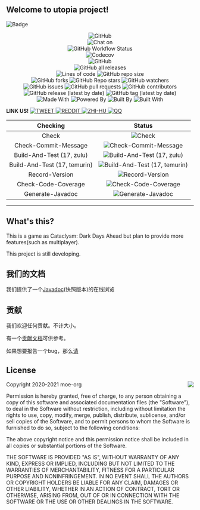 ## Welcome to utopia project!

![Badge](https://socialify.git.ci/moe-org/utopia/image?language=1&logo=https%3A%2F%2Fraw.githubusercontent.com%2Fmoe-org%2Futopia%2Fmaster%2Ficon%2FUtopia.png&owner=1&theme=Light)

<p align="center">
    <img alt="GitHub" src="https://img.shields.io/github/license/moe-org/utopia?style=for-the-badge" />
    <!------------------------>
    <br>
    <!------------------------>
    <img alt="Chat on" src="https://img.shields.io/badge/Chat%20On-QQ-blue?style=for-the-badge&logo=tencentqq">
    <!------------------------>
    <br>
    <!------------------------>
    <img alt="GitHub Workflow Status" src="https://img.shields.io/github/workflow/status/moe-org/utopia/CI%20And%20CD?style=for-the-badge">
    <!------------------------>
    <br>
    <!------------------------>
    <img alt="Codecov" src="https://img.shields.io/codecov/c/github/moe-org/utopia?label=Code%20Coverage&style=for-the-badge&token=EIQ5NBKM5I"/>
    <!------------------------>
    <br>
    <!------------------------>
    <img alt="GitHub" src="https://img.shields.io/badge/commitizen-friendly-brightgreen.svg?style=for-the-badge" />
    <!------------------------>
    <br>
    <!------------------------>
    <img alt="GitHub all releases" src="https://img.shields.io/github/downloads/moe-org/utopia/total?style=for-the-badge">
    <!------------------------>
    <br>
    <!------------------------>
    <img alt="Lines of code" src="https://img.shields.io/tokei/lines/github/moe-org/utopia?style=for-the-badge">
    <img alt="GitHub repo size" src="https://img.shields.io/github/repo-size/moe-org/utopia?style=for-the-badge">
    <!------------------------>
    <br>
    <!------------------------>
    <img alt="GitHub forks" src="https://img.shields.io/github/forks/moe-org/utopia?style=for-the-badge">
    <img alt="GitHub Repo stars" src="https://img.shields.io/github/stars/moe-org/utopia?style=for-the-badge">
    <img alt="GitHub watchers" src="https://img.shields.io/github/watchers/moe-org/utopia?style=for-the-badge">
    <!------------------------>
    <br>
    <!------------------------>
    <img alt="GitHub issues" src="https://img.shields.io/github/issues/moe-org/utopia?style=for-the-badge">
    <img alt="GitHub pull requests" src="https://img.shields.io/github/issues-pr/moe-org/utopia?style=for-the-badge">
    <img alt="GitHub contributors" src="https://img.shields.io/github/contributors-anon/moe-org/utopia?color=green&style=for-the-badge">
    <!------------------------>
    <br>
    <!------------------------>
    <img alt="GitHub release (latest by date)" src="https://img.shields.io/github/v/release/moe-org/utopia?style=for-the-badge">
    <img alt="GitHub tag (latest by date)" src="https://img.shields.io/github/v/tag/moe-org/utopia?label=snapshot&style=for-the-badge">
    <!------------------------>
    <br>
    <!------------------------>
    <img alt="Made With" src="https://img.shields.io/badge/Made%20With-Java-blue?style=for-the-badge&logo=java">
    <img alt="Powered By" src="https://img.shields.io/badge/Powered%20By-Coffee%E2%98%95-blue?style=for-the-badge">
    <img alt="Built By" src="https://img.shields.io/badge/Built%20By-developer-blue?style=for-the-badge">
    <img alt="Built With" src="https://img.shields.io/badge/Built%20With-%E2%9D%A4%EF%B8%8F-blue?style=for-the-badge">
    <!------------------------>
    <br>
    <!------------------------>
</p>

**LINK US!**
<a href="https://twitter.com/ming_moe_" target="_blank">
    <img src="https://img.shields.io/badge/%20-Tweet-green?style=for-the-badge&logo=twitter&color=blue" alt="TWEET"/>
</a>
<a href="https://www.reddit.com/user/Ming_moe" target="_blank">
    <img src="https://img.shields.io/badge/%20-Reddit-green?style=for-the-badge&logo=reddit&color=black" alt="REDDIT"/>
</a>
<a href="https://www.zhihu.com/people/cai-hong-hai-dao-80" target="_blank">
    <img src="https://img.shields.io/badge/%20-知乎-green?style=for-the-badge&logo=zhihu&color=white&logoColor=blue" alt="ZHI-HU"/>
</a>
<a href="https://jq.qq.com/?_wv=1027&k=quSXBWj1" target="_blank">
    <img src="https://img.shields.io/badge/%20-QQ-green?style=for-the-badge&logo=tencentqq&color=red" alt="QQ"/>
</a>

<!---ubadge-auto-list-begin-->
| Checking | Status |
| :-------:|:------:|
| Check | ![Check](https://img.shields.io/badge/build-passing-green?style=for-the-badge&logo=appveyor) |
| Check-Commit-Message | ![Check-Commit-Message](https://img.shields.io/badge/build-passing-green?style=for-the-badge&logo=appveyor) |
| Build-And-Test (17, zulu) | ![Build-And-Test (17, zulu)](https://img.shields.io/badge/build-passing-green?style=for-the-badge&logo=appveyor) |
| Build-And-Test (17, temurin) | ![Build-And-Test (17, temurin)](https://img.shields.io/badge/build-passing-green?style=for-the-badge&logo=appveyor) |
| Record-Version | ![Record-Version](https://img.shields.io/badge/build-passing-green?style=for-the-badge&logo=appveyor) |
| Check-Code-Coverage | ![Check-Code-Coverage](https://img.shields.io/badge/build-passing-green?style=for-the-badge&logo=appveyor) |
| Generate-Javadoc | ![Generate-Javadoc](https://img.shields.io/badge/build-passing-green?style=for-the-badge&logo=appveyor) |
<!---ubadge-auto-list-end-->

---------

## What's this?
This is a game as Cataclysm: Dark Days Ahead but plan to provide more features(such as multiplayer).

This project is still developing.

## 我们的文档
我们提供了一个[Javadoc](https://utopia.doc.kawayi.moe/)(快照版本)的在线浏览

## 贡献
我们欢迎任何贡献。不计大小。

有一个[贡献文档](https://github.com/moe-org/utopia/blob/master/CONTRIBUTING.md)可供参考。

如果想要报告一个bug，那么[请](https://github.com/moe-org/utopia/issues)


## License

<a href="http://opensource.org/licenses/MIT" target="_blank">
<img align="right" src="http://opensource.org/trademarks/opensource/OSI-Approved-License-100x137.png">
</a>

Copyright 2020-2021 moe-org

Permission is hereby granted, free of charge, to any person obtaining a copy of this software and associated documentation files (the "Software"), to deal in the Software without restriction, including without limitation the rights to use, copy, modify, merge, publish, distribute, sublicense, and/or sell copies of the Software, and to permit persons to whom the Software is furnished to do so, subject to the following conditions:

The above copyright notice and this permission notice shall be included in all copies or substantial portions of the Software.

THE SOFTWARE IS PROVIDED "AS IS", WITHOUT WARRANTY OF ANY KIND, EXPRESS OR IMPLIED, INCLUDING BUT NOT LIMITED TO THE WARRANTIES OF MERCHANTABILITY, FITNESS FOR A PARTICULAR PURPOSE AND NONINFRINGEMENT. IN NO EVENT SHALL THE AUTHORS OR COPYRIGHT HOLDERS BE LIABLE FOR ANY CLAIM, DAMAGES OR OTHER LIABILITY, WHETHER IN AN ACTION OF CONTRACT, TORT OR OTHERWISE, ARISING FROM, OUT OF OR IN CONNECTION WITH THE SOFTWARE OR THE USE OR OTHER DEALINGS IN THE SOFTWARE.

